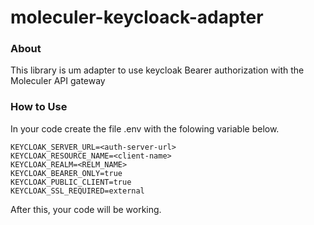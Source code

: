 # moleculer-keycloack-adapter 

### About 

This library is um adapter to use keycloak Bearer authorization with the Moleculer API gateway


### How to Use 

In your code create the file .env with the folowing variable below. 

```shell
KEYCLOAK_SERVER_URL=<auth-server-url>
KEYCLOAK_RESOURCE_NAME=<client-name>
KEYCLOAK_REALM=<RELM_NAME>
KEYCLOAK_BEARER_ONLY=true
KEYCLOAK_PUBLIC_CLIENT=true
KEYCLOAK_SSL_REQUIRED=external
```

After this, your code will be working.